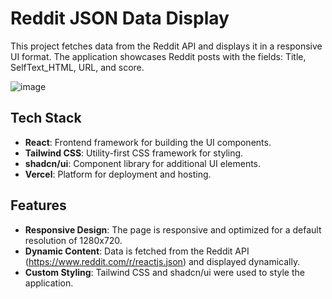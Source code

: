 # Reddit JSON Data Display

This project fetches data from the Reddit API and displays it in a responsive UI format. The application showcases Reddit posts with the fields: Title, SelfText_HTML, URL, and score.

![image](https://github.com/user-attachments/assets/fd82b677-98c2-4bbd-bd02-dbc3c4fcafd6)

## Tech Stack

- **React**: Frontend framework for building the UI components.
- **Tailwind CSS**: Utility-first CSS framework for styling.
- **shadcn/ui**: Component library for additional UI elements.
- **Vercel**: Platform for deployment and hosting.

## Features

- **Responsive Design**: The page is responsive and optimized for a default resolution of 1280x720.
- **Dynamic Content**: Data is fetched from the Reddit API (https://www.reddit.com/r/reactjs.json) and displayed dynamically.
- **Custom Styling**: Tailwind CSS and shadcn/ui were used to style the application.
